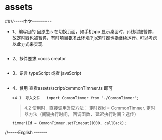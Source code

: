 # assets

##//-----中文----------
- 1、编写目的
  因原生js 在切换页面，如手机app 显示桌面时，js线程被暂停，故定时器也被暂停，有时项目要求此环境下js定时器也要继续运行。可以考虑以此方式来实现
  ```
- 2、软件要求
    cocos creator
  ```
- 3、语言
  typeScript  或者 javaScript
  ```

- 4、使用
  查看assets/script/commonTimmer.ts 即可
  ```
  >4.1  导入文件   import CommonTimmer from "./CommonTimmer";
  ```
  >4.2  使用时，直接调用对应方法：
      定时器id = CommonTimmer. 定时器方法（间隔执行时间， 回调函数， 延迟执行时间？选传）
  
      timmer1Id = CommonTimmer.setTimeout(1000, callBack);


//-----English -------
